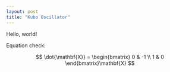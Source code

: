 ```yaml
---
layout: post
title: "Kubo Oscillator"
---
```


Hello, world!

Equation check:

$$
\dot{\mathbf{X}} = \begin{bmatrix} 0 & -1 \\ 1 & 0 \end{bmatrix}\mathbf{X}
$$